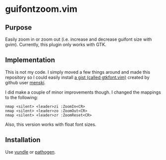 # guifontzoom.vim

## Purpose

Easily zoom in or zoom out (i.e. increase and decrease guifont size with gvim).
Currently, this plugin only works with GTK.

## Implementation

This is not my code. I simply moved a few things around and made this repository
so I could easily install [a gist (called
gtkfont.vim)](https://gist.github.com/4101252) created by github user
[menski](https://github.com/menski).

I did make a couple of minor improvements though. I changed the mappings to the following:

```vim
nmap <silent> <leader>zi :ZoomIn<CR>
nmap <silent> <leader>zo :ZoomOut<CR>
nmap <silent> <leader>zr :ZoomReset<CR>
```

Also, this version works with float font sizes.

## Installation

Use [vundle](https://github.com/gmarik/vundle) or
[pathogen](https://github.com/tpope/vim-pathogen).
